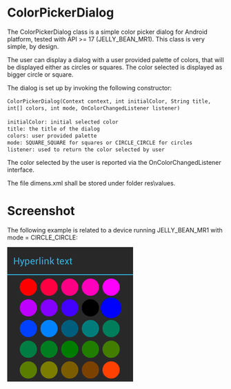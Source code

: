 # ColorPickerDialog

The ColorPickerDialog class is a simple color picker dialog for Android platform, tested with API >= 17 (JELLY_BEAN_MR1).
This class is very simple, by design.

The user can display a dialog with a user provided palette of colors, that will be displayed either as circles or squares.
The color selected is displayed as bigger circle or square.

The dialog is set up by invoking the following constructor:
```
ColorPickerDialog(Context context, int initialColor, String title, int[] colors, int mode, OnColorChangedListener listener)

initialColor: initial selected color
title: the title of the dialog
colors: user provided palette
mode: SQUARE_SQUARE for squares or CIRCLE_CIRCLE for circles
listener: used to return the color selected by user
```

The color selected by the user is reported via the OnColorChangedListener interface.

The file dimens.xml shall be stored under folder res\values.

# Screenshot

The following example is related to a device running JELLY_BEAN_MR1 with mode = CIRCLE_CIRCLE:


![Screenshot](https://raw.githubusercontent.com/javalc6/simple-colorpicker-dialog/master/screenshot_api17.png)
